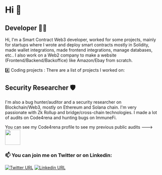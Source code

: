 # Hi 👋

## Developer 👨‍💻
Hi, I'm a Smart Contract Web3 developer, worked for some projects, mainly for startups where I wrote and deploy smart contracts mostly in Solidity, made wallet integrations, made frontend integrations, manage databases, etc..
I also work on a Web2 company to make a website (Frontend/Backend/Backoffice) like Amazon/Ebay from scratch.


#️⃣ Coding projects : 
   There are a list of projects I worked on: 
   

## Security Researcher 🛡️
I'm also a bug hunter/auditor and a security researcher on Blockchain/Web3, mostly on Ethereum and Solana chain. I'm very passionate with Zk Rollup and bridge/cross-chain technologies.
I made a lot of audits on Code4rena and hunting bugs on ImmuneFi.

You can see my Code4rena profile to see my previous public audits ---> 
<br>
[<img src="https://avatars.githubusercontent.com/u/79111793?s=200&v=4" width="50" height="50">](https://code4rena.com/@Fulum)


### 📫 You can join me on Twitter or on Linkedin:

  [![Twitter URL](https://img.freepik.com/vecteurs-libre/nouvelle-conception-icone-x-du-logo-twitter-2023_1017-45418.jpg?size=338&ext=jpg&ga=GA1.1.2008272138.1715558400&semt=ais_user)](https://twitter.com/0xFulum)
    [![Linkedin URL](https://encrypted-tbn0.gstatic.com/images?q=tbn:ANd9GcROKs8r8Zd_xOz-qdO6Mk9bQXGh-CP4kiHqJtIsZ2CP2Q&s)](https://www.linkedin.com/in/axel-aramburu-78b233256/)
